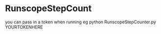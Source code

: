 # RunscopeStepCount
you can pass in a token when running eg python RunscopeStepCounter.py YOURTOKENHERE